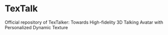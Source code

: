 # TexTalk
Official repository of TexTalker: Towards High-fidelity 3D Talking Avatar with Personalized Dynamic Texture
